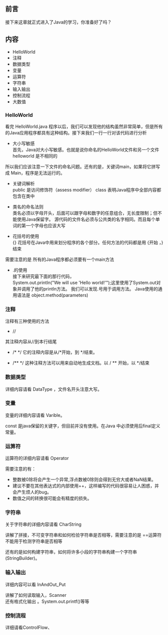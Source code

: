 ## 前言

接下来这章就正式进入了Java的学习，你准备好了吗？

## 内容

+ HelloWorld
+ 注释
+ 数据类型
+ 变量
+ 运算符
+ 字符串
+ 输入输出
+ 控制流程
+ 大数值


### HelloWorld

看完 HelloWorld.java 程序以后，我们可以发现他的结构虽然非常简单，但是所有的Java应用程序都具有这种结构。接下来我们一行一行对该代码进行分析

+ 大小写敏感  
首先，Java对大小写敏感。也就是说你命名的HelloWorld文件和另一个文件 helloworld 是不相同的

所以我们应该注意一下文件的命名问题。还有的是，关键词main，如果将它拼写成 Main，程序是无法运行的。

+ 关键词解析  
 public 是访问修饰符（assess modifier）
 class 表明Java程序中全部内容都包含在类中
 
+ 类名的命名法则  
类名必须以字母开头，后面可以跟字母和数字的任意组合，无长度限制；但不能使用Java保留字。
 源代码的文件名必须与公共类的名字相同。而且每个单词的第一个字母也应该大写
 
 
+ 花括号的使用  
 {} 花括号在Java中用来划分程序的各个部分。任何方法的代码都是用 {开始  ，}结束
 
 需要注意的是 所有的Java程序都必须要有一个main方法
 
+ .的使用  
接下来研究最下面的那行代码，  
System.out.println("We will use 'Hello world!'");这里使用了System.out对象并调用了他的println方法。
我们可以发现.号用于调用方法。
 Java使用的通用语法是 object.method(parameters)

### 注释

注释有三种使用的方法

+ //

其注释内容从//到本行结尾

+ /* */ 
它的注释内容是从/*开始，到 */结束。

+ /** */
这种注释方法可以用来自动地生成文档。以 / ** 开始，以 */结束

### 数据类型

详细内容请看 DataType ，文件名开头注意大写。

### 变量

变量的详细内容请看 Varible。

const 是java保留的关键字，但目前并没有使用。在Java 中必须使用后final定义常量。

### 运算符

运算符的详细内容请看 Operator 

需要注意的有：

+ 整数被0除将会产生一个异常,浮点数被0除则会得到无穷大或者NaN结果。
+ 建议不要在其他表达式的内部使用++，这样编写的代码很容易让人困惑，并会产生烦人的bug。
+ 数值之间的转换很可能会有精度的损失。

### 字符串

关于字符串的详细内容请看 CharString

讲解了拼接，不可变字符串和如何检验字符串是否相等，需要注意的是 ==运算符不能用于检测字符串是否相等
  
还有的是如何构建字符串，如何将许多小段的字符串构建一个字符串(StringBuilder)。

### 输入输出

详细内容可以看 InAndOut_Put

讲解了如何读取输入，Scanner  
还有格式化输出 。System.out.printf()等等

### 控制流程

详细请看ControlFlow、
